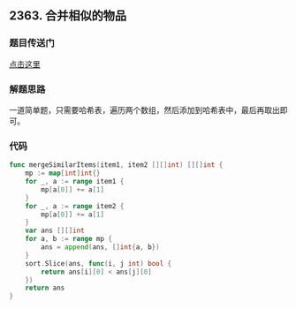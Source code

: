 ## 2363. 合并相似的物品

### 题目传送门

[点击这里](https://leetcode.cn/problems/merge-similar-items/)

### 解题思路

一道简单题，只需要哈希表，遍历两个数组，然后添加到哈希表中，最后再取出即可。

### 代码

```go
func mergeSimilarItems(item1, item2 [][]int) [][]int {
    mp := map[int]int{}
    for _, a := range item1 {
        mp[a[0]] += a[1]
    }
    for _, a := range item2 {
        mp[a[0]] += a[1]
    }
    var ans [][]int
    for a, b := range mp {
        ans = append(ans, []int{a, b})
    }
    sort.Slice(ans, func(i, j int) bool {
        return ans[i][0] < ans[j][0]
    })
    return ans
}

```